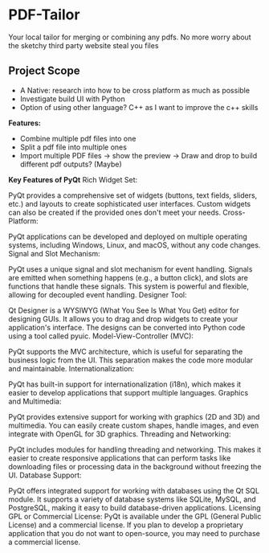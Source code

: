 # PDF-Tailor
Your local tailor for merging or combining any pdfs. No more worry about the sketchy third party website steal you files

## Project Scope
 - A Native: research into how to be cross platform as much as possible
 - Investigate build UI with Python
 - Option of using other language? C++ as I want to improve the c++ skills

**Features:**
 - Combine multiple pdf files into one
 - Split a pdf file into multiple ones
 - Import multiple PDF files -> show the preview -> Draw and drop to build different pdf outputs? (Maybe) 

**Key Features of PyQt**
Rich Widget Set:

PyQt provides a comprehensive set of widgets (buttons, text fields, sliders, etc.) and layouts to create sophisticated user interfaces.
Custom widgets can also be created if the provided ones don't meet your needs.
Cross-Platform:

PyQt applications can be developed and deployed on multiple operating systems, including Windows, Linux, and macOS, without any code changes.
Signal and Slot Mechanism:

PyQt uses a unique signal and slot mechanism for event handling. Signals are emitted when something happens (e.g., a button click), and slots are functions that handle these signals. This system is powerful and flexible, allowing for decoupled event handling.
Designer Tool:

Qt Designer is a WYSIWYG (What You See Is What You Get) editor for designing GUIs. It allows you to drag and drop widgets to create your application's interface. The designs can be converted into Python code using a tool called pyuic.
Model-View-Controller (MVC):

PyQt supports the MVC architecture, which is useful for separating the business logic from the UI. This separation makes the code more modular and maintainable.
Internationalization:

PyQt has built-in support for internationalization (i18n), which makes it easier to develop applications that support multiple languages.
Graphics and Multimedia:

PyQt provides extensive support for working with graphics (2D and 3D) and multimedia. You can easily create custom shapes, handle images, and even integrate with OpenGL for 3D graphics.
Threading and Networking:

PyQt includes modules for handling threading and networking. This makes it easier to create responsive applications that can perform tasks like downloading files or processing data in the background without freezing the UI.
Database Support:

PyQt offers integrated support for working with databases using the Qt SQL module. It supports a variety of database systems like SQLite, MySQL, and PostgreSQL, making it easy to build database-driven applications.
Licensing
GPL or Commercial License: PyQt is available under the GPL (General Public License) and a commercial license. If you plan to develop a proprietary application that you do not want to open-source, you may need to purchase a commercial license.
